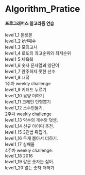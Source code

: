 # Algorithm_Pratice

#### 프로그래머스 알고리즘 연습

level1_1 폰켓몬   
level1_2 k번째수  
level1_3 모의고사   
level1_4 로또의 최고순위와 최저순위   
level1_5 체육복   
level1_6 숫자 문자열과 영단어   
level1_7 완주하지 못한 선수   
level1_8 내적  
1주차 weekly challenge   
level1_9 키패드 누르기   
level1_10 음양 더하기   
level1_11 크레인 인형뽑기   
level1_12 소수만들기.  
2주차 weekly challenge   
level1_13 약수의 개수와 덧셈.  
level1_14 신규 아이디 추천.  
level1_15 3진법 뒤집기.  
level1_16 두개 뽑아서 더하기.  
level1_17 실패율   
4주차 weekly challenge.  
level1_18 2016   
level1_19 같은 숫자는 싫어.  
level1_20 없는 숫자 더하기

